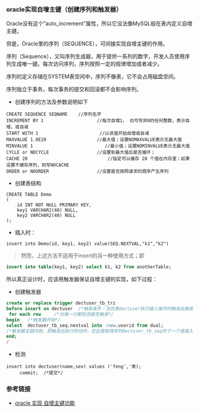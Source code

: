 ### oracle实现自增主键（创建序列和触发器）

Oracle没有这个”auto_increment”属性，所以它没法像MySQL般在表内定义自增主键。

但是，Oracle里的序列（SEQUENCE），可间接实现自增主键的作用。

 

序列（Sequence），又叫序列生成器，用于提供一系列的数字，开发人员使用序列生成唯一键。每次访问序列，序列按照一定的规律增加或者减少。

序列的定义存储在SYSTEM表空间中，序列不像表，它不会占用磁盘空间。

序列独立于事务，每次事务的提交和回滚都不会影响序列。

- 创建序列的方法及参数说明如下

```
CREATE SEQUENCE SEQNAME    //序列名字
INCREMENT BY 1                    //每次自增1， 也可写非0的任何整数，表示自增，或自减
START WITH 1                       //以该值开始自增或自减
MAXVALUE 1.0E20                   //最大值；设置NOMAXVALUE表示无最大值
MINVALUE 1                           //最小值；设置NOMINVALUE表示无最大值
CYCLE or NOCYCLE                  //设置到最大值后是否循环；
CACHE 20                              //指定可以缓存 20 个值在内存里；如果设置不缓存序列，则写NOCACHE
ORDER or NOORDER                  //设置是否按照请求的顺序产生序列
```

- 创建表结构

```
CREATE TABLE Demo  
(  
    id INT NOT NULL PRIMARY KEY,  
    key1 VARCHAR2(40) NULL,  
    key2 VARCHAR2(40) NULL  
);  
```

- 插入时：

```
insert into Demo(id, key1, key2) value(SEQ.NEXTVAL,"k1","k2") 
```

> 然而，上述方法不适用于insert的另一种使用方式；即

```sql
insert into table(key1, key2) select k1, k2 from anotherTable; 
```

所以真正设计时，应该用触发器保证自增主键的实现，如下过程：

- 创建触发器

```sql
create or replace trigger dectuser_tb_tri
before insert on dectuser  /*触发条件：当向表dectuser执行插入操作时触发此触发器*/
 for each row     /*对每一行都检测是否触发*/
begin   /*触发器开始*/
select  dectuser_tb_seq.nextval into :new.userid from dual;
/*触发器主题内容，即触发后执行的动作，在此是取得序列dectuser_tb_seq的下一个值插入到表dectuser中的userid字段中*/
end;
/
```

- 检测

```
insert into dectuser(name,sex) values ('feng','男);    
     commit;  /*提交*/   
```





### 参考链接

- [oracle 实现 自增主键功能](https://www.cnblogs.com/sharpest/p/10160370.html)